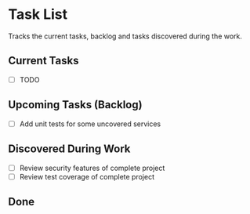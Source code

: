 # Task List

Tracks the current tasks, backlog and tasks discovered during the work.

## Current Tasks
- [ ] TODO

## Upcoming Tasks (Backlog)
- [ ] Add unit tests for some uncovered services

## Discovered During Work
- [ ] Review security features of complete project
- [ ] Review test coverage of complete project

## Done
